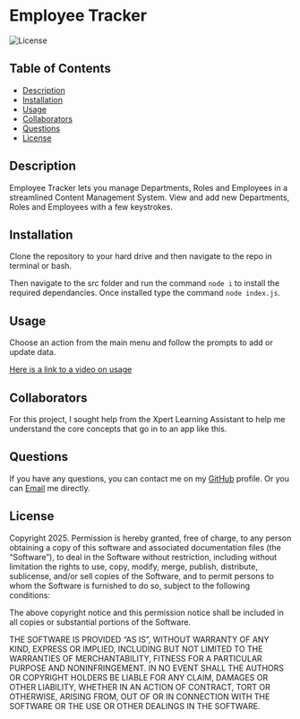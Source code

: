 # Employee Tracker

![License](https://img.shields.io/badge/License-MIT-yellow.svg)

## Table of Contents

- [Description](#description)
- [Installation](#installation)
- [Usage](#usage)
- [Collaborators](#collaborators)
- [Questions](#questions)
- [License](#license)

## Description

Employee Tracker lets you manage Departments, Roles and Employees in a streamlined Content Management System. View and add new Departments, Roles and Employees with a few keystrokes.

## Installation

Clone the repository to your hard drive and then navigate to the repo in terminal or bash.

Then navigate to the src folder and run the command `node i` to install the required dependancies. Once installed type the command `node index.js`.

## Usage

Choose an action from the main menu and follow the prompts to add or update data.

[Here is a link to a video on usage ](https://www.youtube.com/watch?v=vEHAd9S9fZs)

## Collaborators

For this project, I sought help from the Xpert Learning Assistant to help me understand the core concepts that go in to an app like this.

## Questions

If you have any questions, you can contact me on my [GitHub](https://github.com/rasersharpe) profile.
Or you can [Email](mailto:jay.bhatt@me.com) me directly.

## License

Copyright 2025.
Permission is hereby granted, free of charge, to any person
obtaining a copy of this software and associated documentation
files (the “Software”), to deal in the Software without
restriction, including without limitation the rights to use,
copy, modify, merge, publish, distribute, sublicense, and/or
sell copies of the Software, and to permit persons to whom
the Software is furnished to do so, subject to the following
conditions:

The above copyright notice and this permission notice shall be
included in all copies or substantial portions of the Software.

THE SOFTWARE IS PROVIDED “AS IS”, WITHOUT WARRANTY OF ANY KIND,
EXPRESS OR IMPLIED, INCLUDING BUT NOT LIMITED TO THE WARRANTIES
OF MERCHANTABILITY, FITNESS FOR A PARTICULAR PURPOSE AND
NONINFRINGEMENT. IN NO EVENT SHALL THE AUTHORS OR COPYRIGHT
HOLDERS BE LIABLE FOR ANY CLAIM, DAMAGES OR OTHER LIABILITY,
WHETHER IN AN ACTION OF CONTRACT, TORT OR OTHERWISE, ARISING
FROM, OUT OF OR IN CONNECTION WITH THE SOFTWARE OR THE USE OR
OTHER DEALINGS IN THE SOFTWARE.
